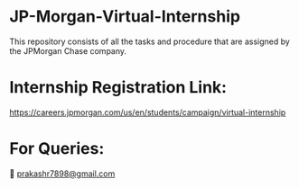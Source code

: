 # JP-Morgan-Virtual-Internship
This repository consists of all the tasks and procedure that are assigned by the JPMorgan Chase company.

# Internship Registration Link:
https://careers.jpmorgan.com/us/en/students/campaign/virtual-internship

# For Queries:
📧 prakashr7898@gmail.com

